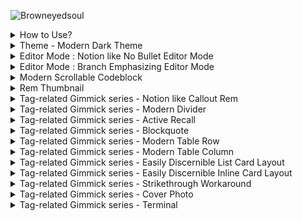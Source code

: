 ![Browneyedsoul](https://user-images.githubusercontent.com/56161102/134761779-cd39ce14-3ea5-433f-9a14-d642f52c7e5e.png)





<details> 
    <summary>How to Use?</summary>
	<br>
	<h3>Please check the <a href="https://forum.remnote.io/t/what-is-custom-css-and-how-do-i-use-it/1231" target='_blank'>Custom CSS Tutorial</a> first</h3>
    <div markdown="1"></div> 
</details>

<details> 
    <summary>Theme - Modern Dark Theme</summary>
	<br>
    <h2>Use case</h2>
	<div>
		<img src="https://raw.githubusercontent.com/browneyedsoul/ImageRepository/main/Modern%20Dark%20Theme.png?token=ANMPGTXQWZX64HU6J6A5LGLBYSH5I">
	</div>
</details>

<details> 
    <summary>Editor Mode : Notion like No Bullet Editor Mode</summary> 
	<br>
	<h2>What is the purpose of this Snippet?</h2> 
		<ul>
            <li>For those who are thinking that Bullet-based Outliner Editor is way too cluttered with crowded bullet points.</li>
            <li>Combined UX : Block based Notion Editor + Outliner</li>
		</ul>
	<h2>Use case</h2>
		<img src="https://user-images.githubusercontent.com/56161102/146399780-efbefb64-dd60-4878-a7a0-9e84e74ce770.gif">
		<img src="https://user-images.githubusercontent.com/56161102/144811607-55235118-c43c-47f2-8eae-7b2424d4f0db.png"><br>
		<img src="https://user-images.githubusercontent.com/56161102/144810507-83ed2e6a-cb6e-452a-9e26-2eb794e8442e.png">
</details>

<details> 
    <summary>Editor Mode : Branch Emphasizing Editor Mode</summary>
	<br>
	<h2>What is the purpose of this Snippet?</h2>
	<h2>Use case</h2>
		<img src="https://user-images.githubusercontent.com/56161102/135745657-5daffdc3-6e95-4bc8-9bd3-14619397be0f.png">
</details>

<details> 
    <summary>Modern Scrollable Codeblock</summary>
	<br>
	<h2>What is the purpose of this Snippet?</h2>
	<h2>Use case</h2>
	<img src ="https://user-images.githubusercontent.com/56161102/146404024-09d18a56-5c18-4699-8228-b8db8ba0b3c1.gif">
	<img src ="https://user-images.githubusercontent.com/56161102/138455986-b8fd0d40-7dea-4d25-b14b-d394dd5744cc.png">
</details>

<details> 
    <summary>Rem Thumbnail</summary>
	<br>
	<h2>What is the purpose of this Snippet?</h2>
	<h2>Use case</h2>
	<img src ="https://user-images.githubusercontent.com/56161102/146559784-77b87fb2-6450-43a5-9926-bcd92507ee81.gif">
</details>

<details> 
    <summary>Tag-related Gimmick series - Notion like Callout Rem</summary>
	<br>
	<h2>What is the purpose of this Snippet?</h2>
	<h2>Use case</h2>
	<img src="https://user-images.githubusercontent.com/56161102/133299689-ec0a686b-7377-4871-bf7a-2c49e7e3a62e.gif">
	<img src="https://user-images.githubusercontent.com/56161102/146571056-077600a5-d68e-4328-b06c-d3a144aa97b3.gif">
	<img src="https://user-images.githubusercontent.com/56161102/146570763-788094df-13e3-472f-af80-859a0250afb3.png">
</details>

<details> 
    <summary>Tag-related Gimmick series - Modern Divider</summary>
	<br>
	<h2>What is the purpose of this Snippet?</h2>
	<h2>Use case</h2>
	<img src="https://user-images.githubusercontent.com/56161102/129580147-c0507bcc-a4d1-4522-b48d-d7efdf831e0f.gif">
	<img src="https://user-images.githubusercontent.com/56161102/146560349-4c0e41c1-49c5-4ebc-bb15-c1429f6ca7aa.gif">
</details>

<details> 
    <summary>Tag-related Gimmick series - Active Recall</summary>
	<br>
	<h2>What is the purpose of this Snippet?</h2>
	<h2>Use case</h2>
	<img src="https://user-images.githubusercontent.com/56161102/146560418-7044909a-7b8d-4a9a-b6ca-af4325ad556b.gif">
</details>

<details> 
    <summary>Tag-related Gimmick series - Blockquote</summary>
	<br>
	<h2>What is the purpose of this Snippet?</h2>
	<h2>Use case</h2>
</details>

<details> 
    <summary>Tag-related Gimmick series - Modern Table Row</summary>
	<br>
	<h2>What is the purpose of this Snippet?</h2>
	<h2>Use case</h2>
	<img src="https://forum.remnote.io/uploads/default/original/2X/7/7ad718829a7738ca1ad75e0ee35c36494d37c0f9.gif">
	<br>
	<h3>Feature</h3>
	<ul>
		<li>Column Width Adjustment by Tagging to the Title bar</li>
			<img src="https://forum.remnote.io/uploads/default/original/2X/8/8ae892cd66862b9115bbbe74a0a3f1246b8a79e3.gif">
		<li>Hacky Method to Changing Row table to Use Column Table</li>
	</ul>
</details>

<details> 
    <summary>Tag-related Gimmick series - Modern Table Column</summary>
	<h2>What is the purpose of this Snippet?</h2>
	<h2>Use case</h2>
	<img src="https://user-images.githubusercontent.com/56161102/146405230-a133fde0-4c0b-48d9-aab3-71ccfc767c70.gif">
</details>

<details> 
    <summary>Tag-related Gimmick series - Easily Discernible List Card Layout</summary>
	<br>
	<h2>What is the purpose of this Snippet?</h2>
	<h2>Use case</h2>
	<img src="https://user-images.githubusercontent.com/56161102/139407710-45d2ba43-d5c0-4314-9719-4676d4b41575.gif">
	<br>
	<div>
		<ul>
			<h2>Before</h2>
			<br><img src="https://user-images.githubusercontent.com/56161102/139383660-5224879e-7245-4e0b-b7b6-c6e1da9156ce.png">
			<h2>After</h2>
			<br><img src="https://user-images.githubusercontent.com/56161102/139383178-ba6c3cef-d5d6-4980-9397-345048a0bc87.png">
			All you need to do is just guess how long the front-side width size is, and then tag to each Answer Part of the Card (each rem Individually)
			<ul>
				<li><span style="font-family: Courier; color: yellow;">w120 → Front width 120px</li>
				<li><span style="font-family: Courier; color: yellow;">w150 → Front width 150px</li>
				<li><span style="font-family: Courier; color: yellow;">w180 → Front width 180px</li>
				<li><span style="font-family: Courier; color: yellow;">w210 → Front width 210px</li>
				<li><span style="font-family: Courier; color: yellow;">w240 → Front width 240px</li>
				<li><span style="font-family: Courier; color: yellow;">w270 → Front width 270px</li>
				<li><span style="font-family: Courier; color: yellow;">w300 → Front width 300px</li>
				<li><span style="font-family: Courier; color: yellow;">w330 → Front width 330px</li>
				<li><span style="font-family: Courier; color: yellow;">w360 → Front width 360px</li>
				<li><span style="font-family: Courier; color: yellow;">w390 → Front width 390px</li>
				<li><span style="font-family: Courier; color: yellow;">w420 → Front width 420px</li>
				<li><span style="font-family: Courier; color: yellow;">w450 → Front width 450px</li>
				<li><span style="font-family: Courier; color: yellow;">w480 → Front width 480px</li>
			</ul>
		</ul>
	</div>
</details>

<details> 
    <summary>Tag-related Gimmick series - Easily Discernible Inline Card Layout</summary>
	<br>
	<h2>What is the purpose of this Snippet?</h2>
	<h2>Use case</h2>
	<div>
		<ul>
			<h2>Before</h2>
			<br><img src="https://user-images.githubusercontent.com/56161102/138023258-357e00c1-8806-4302-8e1f-4bc4d6499b3f.png">
			<h2>After</h2>
			<br><img src="https://user-images.githubusercontent.com/56161102/138023272-01494a0c-9e53-4768-a531-65f62bfcf49e.png">
			<br><img src="https://user-images.githubusercontent.com/56161102/138453737-cc4e4dac-5aff-4ce4-a320-622d4697e7cd.png">
		</ul>
	</div>
</details>

<details> 
    <summary>Tag-related Gimmick series - Strikethrough Workaround</summary>
	<br>
	<h2>What is the purpose of this Snippet?</h2>
	<h2>Use case</h2>
	<img src="https://user-images.githubusercontent.com/56161102/146559953-0e34a3a8-340c-42f5-b3e2-cd0a8f8afa10.gif">
</details>

<details> 
    <summary>Tag-related Gimmick series - Cover Photo</summary>
	<br>
	<h2>What is the purpose of this Snippet?</h2>
	<h2>Use case</h2>
		<div>
	      	<ol>
	            <li>Make CSS Template on Custom CSS<br><img src="https://user-images.githubusercontent.com/56161102/129580692-22c7710d-af5c-4939-b44b-a8857493965d.png"></li>
	        	<li>Add image url, Name the tag<br><img src="https://user-images.githubusercontent.com/56161102/129580723-950620ac-7077-4cee-9f52-79329713f98a.jpeg"></li>
	            <li>Tag to the Rem-title
					<br><img src="https://user-images.githubusercontent.com/56161102/129580757-d230aa8c-537e-4965-8c9d-931862c51e58.jpeg">
					<br><img src="https://user-images.githubusercontent.com/56161102/129580770-bab49a86-f72c-4313-b172-4d3a4e1d383e.jpeg"></li>
	            <li>Adjust <span style="font-family: Courier; color: yellow;">background-size on your tastes. 
					<br>➊ background-size: 100% 100%; ➞ Full responsive but the image can be ugly.
					<br>➋ background-size: contain; ➞ Height fixed, Responsive to width but some margins can be made.
					<br>➌ background-size: cover; ➞ I don’t care about the cover image cropped.
					Hope new revamped big update version could be more intuitive. 🙂</li>
	        </ol>  
	    </div>
</details>

<details> 
    <summary>Tag-related Gimmick series - Terminal</summary>
	<br>
	<h2>What is the purpose of this Snippet?</h2>
	<h2>Use case</h2>
	<img src="https://user-images.githubusercontent.com/56161102/131240536-c039347c-3fce-4cc4-a568-048606a4d383.png">
</details>
